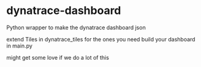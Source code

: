 # dynatrace-dashboard
Python wrapper to make the dynatrace dashboard json

extend Tiles in dynatrace_tiles for the ones you need
build your dashboard in main.py

might get some love if we do a lot of this